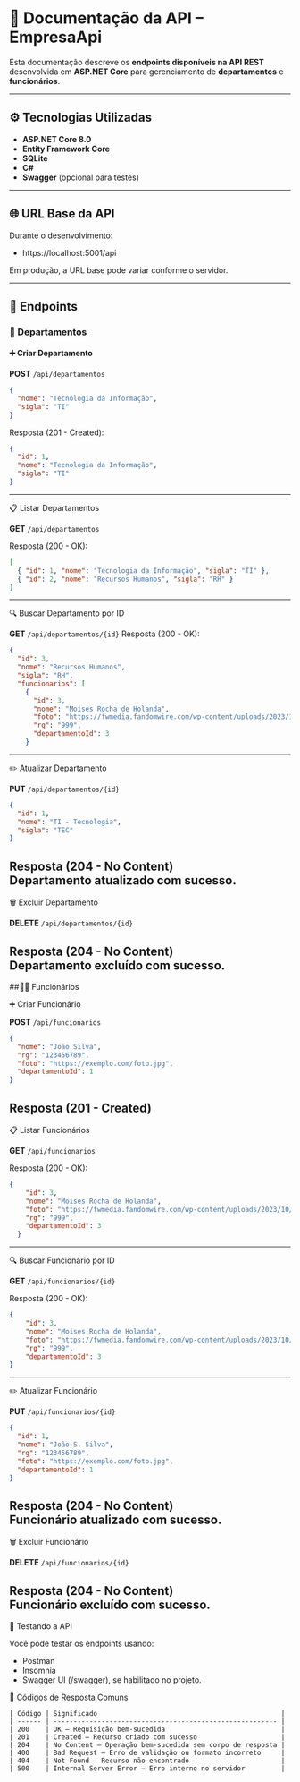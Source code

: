 # 📘 Documentação da API – EmpresaApi

Esta documentação descreve os **endpoints disponíveis na API REST** desenvolvida em **ASP.NET Core** para gerenciamento de **departamentos** e **funcionários**.

---

## ⚙️ Tecnologias Utilizadas
- **ASP.NET Core 8.0**
- **Entity Framework Core**
- **SQLite**
- **C#**
- **Swagger** (opcional para testes)

---

## 🌐 URL Base da API
Durante o desenvolvimento:
- https://localhost:5001/api


Em produção, a URL base pode variar conforme o servidor.

---

## 🧩 Endpoints

### 🏢 Departamentos

#### ➕ Criar Departamento

**POST** `/api/departamentos`

```json
{
  "nome": "Tecnologia da Informação",
  "sigla": "TI"
}
```
Resposta (201 - Created):
```json
{
  "id": 1,
  "nome": "Tecnologia da Informação",
  "sigla": "TI"
}
```
---
📋 Listar Departamentos

**GET** `/api/departamentos`

Resposta (200 - OK):

```json
[
  { "id": 1, "nome": "Tecnologia da Informação", "sigla": "TI" },
  { "id": 2, "nome": "Recursos Humanos", "sigla": "RH" }
]
```
---
🔍 Buscar Departamento por ID

**GET** `/api/departamentos/{id}`
Resposta (200 - OK):
```json
{
  "id": 3,
  "nome": "Recursos Humanos",
  "sigla": "RH",
  "funcionarios": [
    {
      "id": 3,
      "nome": "Moises Rocha de Holanda",
      "foto": "https://fwmedia.fandomwire.com/wp-content/uploads/2023/10/03110035/Monkey-D.-Luffy.jpg",
      "rg": "999",
      "departamentoId": 3
    }
```
---
✏️ Atualizar Departamento

**PUT** `/api/departamentos/{id}`
```json
{
  "id": 1,
  "nome": "TI - Tecnologia",
  "sigla": "TEC"
}
```
Resposta (204 - No Content)  
Departamento atualizado com sucesso.
---
🗑️ Excluir Departamento

**DELETE** `/api/departamentos/{id}`

Resposta (204 - No Content)  
Departamento excluído com sucesso.
---
##👩‍💼 Funcionários

➕ Criar Funcionário

**POST** `/api/funcionarios`
```json
{
  "nome": "João Silva",
  "rg": "123456789",
  "foto": "https://exemplo.com/foto.jpg",
  "departamentoId": 1
}
```
Resposta (201 - Created)
---
📋 Listar Funcionários

**GET** `/api/funcionarios`

Resposta (200 - OK):
```json
{
    "id": 3,
    "nome": "Moises Rocha de Holanda",
    "foto": "https://fwmedia.fandomwire.com/wp-content/uploads/2023/10/03110035/Monkey-D.-Luffy.jpg",
    "rg": "999",
    "departamentoId": 3
  }
  ```
---
🔍 Buscar Funcionário por ID

**GET** `/api/funcionarios/{id}`

Resposta (200 - OK):
```json
{
    "id": 3,
    "nome": "Moises Rocha de Holanda",
    "foto": "https://fwmedia.fandomwire.com/wp-content/uploads/2023/10/03110035/Monkey-D.-Luffy.jpg",
    "rg": "999",
    "departamentoId": 3
}
```
---
✏️ Atualizar Funcionário

**PUT** `/api/funcionarios/{id}`
```json
{
  "id": 1,
  "nome": "João S. Silva",
  "rg": "123456789",
  "foto": "https://exemplo.com/foto.jpg",
  "departamentoId": 1
}
```
Resposta (204 - No Content)  
Funcionário atualizado com sucesso.
---
🗑️ Excluir Funcionário

**DELETE** `/api/funcionarios/{id}`

Resposta (204 - No Content)  
Funcionário excluído com sucesso.
---

🧪 Testando a API

Você pode testar os endpoints usando:

- Postman
- Insomnia
- Swagger UI (/swagger), se habilitado no projeto.

🔐 Códigos de Resposta Comuns
```
| Código | Significado                                              |
| ------ | -------------------------------------------------------- |
| 200    | OK – Requisição bem-sucedida                             |
| 201    | Created – Recurso criado com sucesso                     |
| 204    | No Content – Operação bem-sucedida sem corpo de resposta |
| 400    | Bad Request – Erro de validação ou formato incorreto     |
| 404    | Not Found – Recurso não encontrado                       |
| 500    | Internal Server Error – Erro interno no servidor         |
```
